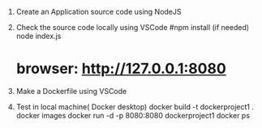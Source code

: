 1. Create an Application source code using NodeJS
   
2. Check the source code locally using VSCode
	#npm install		(if needed)
	node index.js
	# browser: http://127.0.0.1:8080

4. Make a Dockerfile using VSCode
   
5. Test in local machine( Docker desktop)
	docker build -t dockerproject1 .
	docker images
	docker run -d -p 8080:8080 dockerproject1
	docker ps
